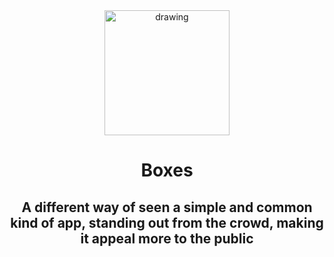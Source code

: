 <head>
    <style>
      .img-container {
        text-align: center;
      }
    </style>
</head>
<body>
    <div class="img-container"> <!-- Block parent element -->
      <img src="image2.png" alt="drawing" width="200"/>
    </div>
    <h1 style="text-align:center;">Boxes</h1>
    <h2 style="text-align:center;">A different way of seen a simple and common kind of app, standing out from the crowd, making it appeal more to the public</h2>
</body>